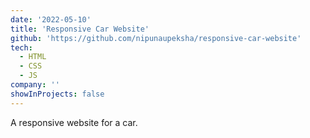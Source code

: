 ```yaml
---
date: '2022-05-10'
title: 'Responsive Car Website'
github: 'https://github.com/nipunaupeksha/responsive-car-website'
tech:
  - HTML
  - CSS
  - JS
company: ''
showInProjects: false
---
```


A responsive website for a car.
